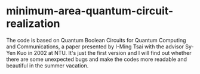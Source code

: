 # minimum-area-quantum-circuit-realization
The code is based on Quantum Boolean Circuits for Quantum Computing and Communications, a paper presented by I-Ming Tsai with the advisor Sy-Yen Kuo in 2002 at NTU.
It's just the first version and I will find out whether there are some unexpected bugs and make the codes more readable and beautiful in the summer vacation.
